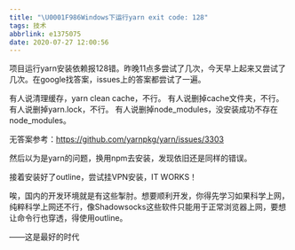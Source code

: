 ```yaml
---
title: "\U0001F986Windows下运行yarn exit code: 128"
tags: 技术
abbrlink: e1375075
date: 2020-07-27 12:00:56
---
```


项目运行yarn安装依赖报128错。昨晚11点多尝试了几次，今天早上起来又尝试了几次。在google找答案，issues上的答案都尝试了一遍。

有人说清理缓存，yarn clean cache，不行。
有人说删掉cache文件夹，不行。
有人说删掉yarn.lock，不行。
有人说删掉node_modules，没安装成功不存在node_modules。

<!--more-->

无答案参考：https://github.com/yarnpkg/yarn/issues/3303

然后以为是yarn的问题，换用npm去安装，发现依旧还是同样的错误。

接着安装好了outline，尝试挂VPN安装，IT WORKS！

唉，国内的开发环境就是有这些掣肘。想要顺利开发，你得先学习如果科学上网，纯粹科学上网还不行，像Shadowsocks这些软件只能用于正常浏览器上网，要想让命令行也穿透，得使用outline。

——这是最好的时代